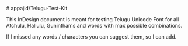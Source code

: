 # appajid/Telugu-Test-Kit

This InDesign document is meant for testing Telugu Unicode Font for all Atchulu, Hallulu, Guninthams and words with max possible combinations.

If I missed any words / characters you can suggest them, so I can add.
